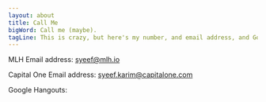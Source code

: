 ```yaml
---
layout: about
title: Call Me
bigWord: Call me (maybe).
tagLine: This is crazy, but here's my number, and email address, and Google Hangouts.
---
```


MLH Email address: syeef@mlh.io

Capital One Email address: syeef.karim@capitalone.com

Google Hangouts: